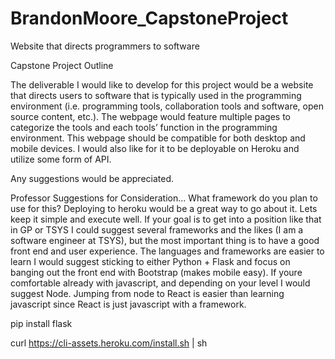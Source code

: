 # BrandonMoore_CapstoneProject
Website that directs programmers to software


Capstone Project Outline

The deliverable I would like to develop for this project would be a website that directs users to software that is typically used in the programming environment (i.e. programming tools, collaboration tools and software, open source content, etc.). The webpage would feature multiple pages to categorize the tools and each tools’ function in the programming environment. This webpage should be compatible for both desktop and mobile devices. I would also like for it to be deployable on Heroku and utilize some form of API.

Any suggestions would be appreciated.

Professor Suggestions for Consideration...
What framework do you plan to use for this? Deploying to heroku would be a great way to go about it. 
Lets keep it simple and execute well. If your goal is to get into a position like that in GP or TSYS I could suggest several frameworks and the likes (I am a software engineer at TSYS), but the most important thing is to have a good front end and user experience. The languages and frameworks are easier to learn
I would suggest sticking to either Python + Flask and focus on banging out the front end with Bootstrap (makes mobile easy). If youre comfortable already with javascript, and depending on your level I would suggest Node. Jumping from node to React is easier than learning javascript since React is just javascript with a framework. 

pip install flask

curl https://cli-assets.heroku.com/install.sh | sh